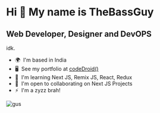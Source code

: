 # Hi 👋 My name is TheBassGuy

## Web Developer, Designer and DevOPS

idk.

- 🌍  I'm based in India
- 🖥️  See my portfolio at [codeDroid()](http://codedroid.tech/)
- 🧠  I'm learning Next JS, Remix JS, React, Redux
- 🤝  I'm open to collaborating on Next JS Projects
- ⚡  I'm a zyzz brah!

![gus]([https://user-images.githubusercontent.com/75574622/189493558-8f66f15e-3c5c-4e77-af1a-ad792266778f.gif](https://media.tenor.com/tgOwOCREoP4AAAAd/illuzory-irl-zyzz-flex-illuzory.gif))
